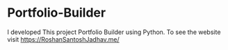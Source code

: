 # Portfolio-Builder
I developed This project Portfolio Builder using Python. To see the website visit https://RoshanSantoshJadhav.me/
